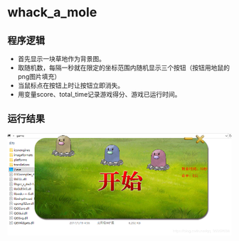 # whack_a_mole

## 程序逻辑

- 首先显示一块草地作为背景图。
- 取随机数，每隔一秒就在限定的坐标范围内随机显示三个按钮（按钮用地鼠的png图片填充）
- 当鼠标点在按钮上时让按钮立即消失。
- 用变量score、total_time记录游戏得分、游戏已运行时间。

## 运行结果

![运行结果](pictures/show1.png)
